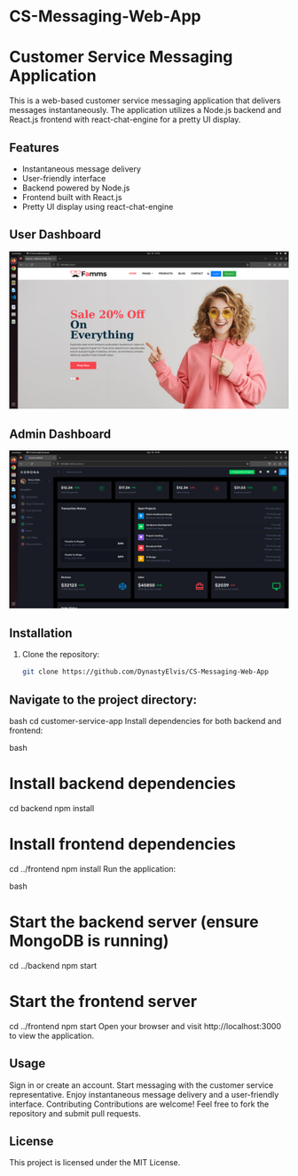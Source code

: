# CS-Messaging-Web-App


# Customer Service Messaging Application

This is a web-based customer service messaging application that delivers messages instantaneously. The application utilizes a Node.js backend and React.js frontend with react-chat-engine for a pretty UI display.

## Features

- Instantaneous message delivery
- User-friendly interface
- Backend powered by Node.js
- Frontend built with React.js
- Pretty UI display using react-chat-engine


## User Dashboard
![Github Banner](https://github.com/DynastyElvis/eCommercePro/blob/master/public/images/Screenshot%20from%202023-04-18%2014-50-56.png)

<!-- my social media links -->


## Admin Dashboard
![Github Banner](https://github.com/DynastyElvis/eCommercePro/blob/master/public/images/Screenshot%20from%202023-04-18%2014-49-14.png)



## Installation

1. Clone the repository:

   ```bash
   git clone https://github.com/DynastyElvis/CS-Messaging-Web-App


## Navigate to the project directory:

bash
cd customer-service-app
Install dependencies for both backend and frontend:

bash
# Install backend dependencies
cd backend
npm install

# Install frontend dependencies
cd ../frontend
npm install
Run the application:

bash
# Start the backend server (ensure MongoDB is running)
cd ../backend
npm start

# Start the frontend server
cd ../frontend
npm start
Open your browser and visit http://localhost:3000 to view the application.

## Usage
Sign in or create an account.
Start messaging with the customer service representative.
Enjoy instantaneous message delivery and a user-friendly interface.
Contributing
Contributions are welcome! Feel free to fork the repository and submit pull requests.

## License
This project is licensed under the MIT License.